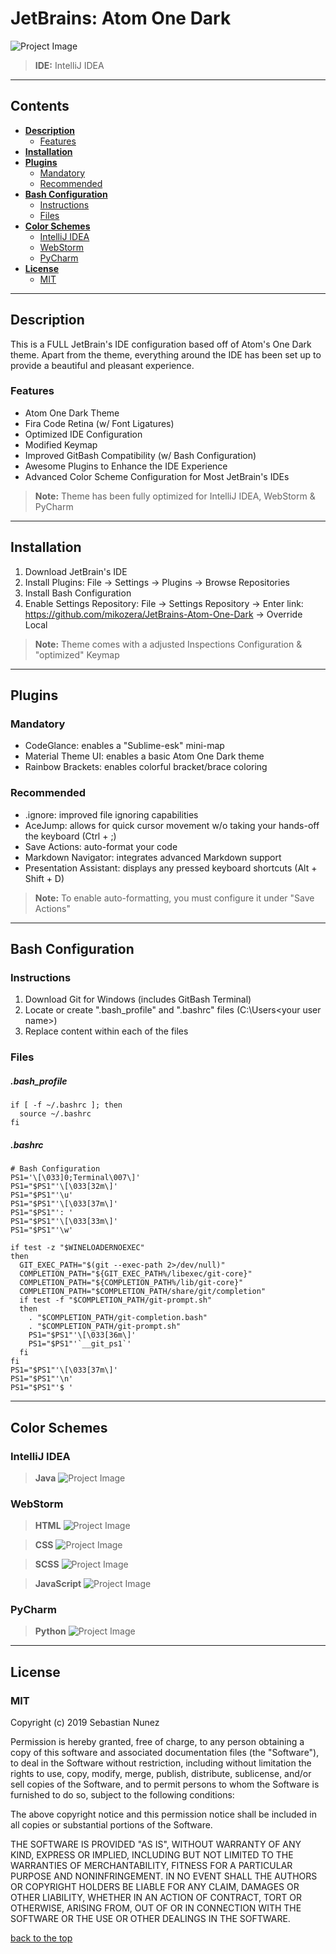 # JetBrains: Atom One Dark

![Project Image](https://lh3.googleusercontent.com/VRdrnpg4-0DBUR9oEW9QOQUwD1NSKV6od9g49XynLeIHjn9TBjWy8F5qsfXyquxL44BxqIrNM6oyo3kZfRj-MXvZLIlyHUoaFbVYAw=w1920-h997-rw-no)

> **IDE:** IntelliJ IDEA

---

## **Contents**

- [**Description**](#description)
  - [Features](#features)
- [**Installation**](#installation)
- [**Plugins**](#plugins)
  - [Mandatory](#mandatory)
  - [Recommended](#recommended)
- [**Bash Configuration**](#bash-configuration)
  - [Instructions](#instructions)
  - [Files](#files)
- [**Color Schemes**](#color-schemes)
  - [IntelliJ IDEA](#intellij-idea)
  - [WebStorm](#webstorm)
  - [PyCharm](#pycharm)
- [**License**](#license)
  - [MIT](#mit)
  
---

## **Description**
This is a FULL JetBrain's IDE configuration based off of Atom's One Dark theme. Apart from the theme, everything around the IDE has been set up to provide a beautiful and pleasant experience. 

### Features
- Atom One Dark Theme
- Fira Code Retina (w/ Font Ligatures)
- Optimized IDE Configuration
- Modified Keymap
- Improved GitBash Compatibility (w/ Bash Configuration)
- Awesome Plugins to Enhance the IDE Experience 
- Advanced Color Scheme Configuration for Most JetBrain's IDEs

> **Note:** Theme has been fully optimized for IntelliJ IDEA, WebStorm & PyCharm

---

## **Installation**
1. Download JetBrain's IDE
2. Install Plugins: File -> Settings -> Plugins -> Browse Repositories 
3. Install Bash Configuration
4. Enable Settings Repository: File -> Settings Repository -> Enter link: https://github.com/mikozera/JetBrains-Atom-One-Dark -> Override Local 

> **Note:** Theme comes with a adjusted Inspections Configuration & "optimized" Keymap

---

## **Plugins**

### Mandatory
- CodeGlance: enables a "Sublime-esk" mini-map
- Material Theme UI: enables a basic Atom One Dark theme
- Rainbow Brackets: enables colorful bracket/brace coloring

### Recommended
- .ignore: improved file ignoring capabilities
- AceJump: allows for quick cursor movement w/o taking your hands-off the keyboard (Ctrl + ;)
- Save Actions: auto-format your code 
- Markdown Navigator: integrates advanced Markdown support
- Presentation Assistant: displays any pressed keyboard shortcuts (Alt + Shift + D)

> **Note:** To enable auto-formatting, you must configure it under "Save Actions"

---

## **Bash Configuration**

### Instructions
1. Download Git for Windows (includes GitBash Terminal)
2. Locate or create ".bash_profile" and ".bashrc" files (C:\Users\<your user name>)
3. Replace content within each of the files

### Files
##### .bash_profile
```
if [ -f ~/.bashrc ]; then
  source ~/.bashrc
fi
```

##### .bashrc
```
# Bash Configuration
PS1='\[\033]0;Terminal\007\]'
PS1="$PS1"'\[\033[32m\]' 
PS1="$PS1"'\u' 
PS1="$PS1"'\[\033[37m\]' 
PS1="$PS1"': ' 
PS1="$PS1"'\[\033[33m\]' 
PS1="$PS1"'\w' 

if test -z "$WINELOADERNOEXEC"
then
  GIT_EXEC_PATH="$(git --exec-path 2>/dev/null)"
  COMPLETION_PATH="${GIT_EXEC_PATH%/libexec/git-core}"
  COMPLETION_PATH="${COMPLETION_PATH%/lib/git-core}"
  COMPLETION_PATH="$COMPLETION_PATH/share/git/completion"
  if test -f "$COMPLETION_PATH/git-prompt.sh"
  then
    . "$COMPLETION_PATH/git-completion.bash"
    . "$COMPLETION_PATH/git-prompt.sh"
    PS1="$PS1"'\[\033[36m\]' 
    PS1="$PS1"'`__git_ps1`' 
  fi
fi
PS1="$PS1"'\[\033[37m\]' 
PS1="$PS1"'\n' 
PS1="$PS1"'$ ' 
```
---

## **Color Schemes**

### IntelliJ IDEA
> **Java** 
![Project Image](https://lh3.googleusercontent.com/4V4fgCF6l5axTQzVcjyPMbQ9sOskRbO-Z9Vosc294nJ8Lt61SSJuZjZe6i2LZ-aVNZc73XswBB8lOxPPxK7o8itCEq-wSxFEFkZhJA=w1920-h997-rw-no)


### WebStorm
> **HTML**
![Project Image](https://lh3.googleusercontent.com/lzrgeqN_1LWMx09oesCMzdQz4NnMlT9gGXt6ECtreDddoo6ekmpRVTp3M2CKayPJA5yhASPSpQZno8m9GmTxN1E6tA5_cxlnIxXq=w1920-h994-rw-no)

> **CSS**
![Project Image](https://lh3.googleusercontent.com/Qv9EmoySdJtfb-z9FTCBUr7oHT-Bb8v_rO6yRf4XKza4pr0f1sV-txB1AjEP0ZjQl7LLQgm5TbhOs_wZDP9v0L-tDOCd0y0R1iKQ=w1920-h996-rw-no)

> **SCSS** 
![Project Image](https://lh3.googleusercontent.com/Pg6qa71EE0Qf7JhUHlAlNsaAMAZaNqq9W3aOkUIuWj5myjtH5Xw_5hgLdvKUFdyY3WKuVuR-3sQgRMwQQJ-DtHG56qsHmkFQGXNV=w1920-h997-rw-no)

> **JavaScript** 
![Project Image](https://lh3.googleusercontent.com/iZAvoar9Zy-iYbq2tciasBTi6FEJVMGx3b2cB6efulXAles-DPEeLoxwvCz9Um6L19IijmKjZS37g3J06sHepxzVCmhE8_hTws5B=w1920-h995-rw-no)


### PyCharm
> **Python**
![Project Image](https://lh3.googleusercontent.com/lj786HZSOreYF_J6bxXz0eguh0Y3yTR5oJ4sfKM766CFJlFHMX1c-qAEtmMJxK--wuZFLKgjWum6jhkTsH4KKNjdenA7N6EanxNj=w1920-h997-rw-no)
 

---
## **License**

### MIT

Copyright (c) 2019 Sebastian Nunez

Permission is hereby granted, free of charge, to any person obtaining a copy
of this software and associated documentation files (the "Software"), to deal
in the Software without restriction, including without limitation the rights
to use, copy, modify, merge, publish, distribute, sublicense, and/or sell
copies of the Software, and to permit persons to whom the Software is
furnished to do so, subject to the following conditions:

The above copyright notice and this permission notice shall be included in all
copies or substantial portions of the Software.

THE SOFTWARE IS PROVIDED "AS IS", WITHOUT WARRANTY OF ANY KIND, EXPRESS OR
IMPLIED, INCLUDING BUT NOT LIMITED TO THE WARRANTIES OF MERCHANTABILITY,
FITNESS FOR A PARTICULAR PURPOSE AND NONINFRINGEMENT. IN NO EVENT SHALL THE
AUTHORS OR COPYRIGHT HOLDERS BE LIABLE FOR ANY CLAIM, DAMAGES OR OTHER
LIABILITY, WHETHER IN AN ACTION OF CONTRACT, TORT OR OTHERWISE, ARISING FROM,
OUT OF OR IN CONNECTION WITH THE SOFTWARE OR THE USE OR OTHER DEALINGS IN THE
SOFTWARE.

[back to the top](#jetbrains-atom-one-dark)
